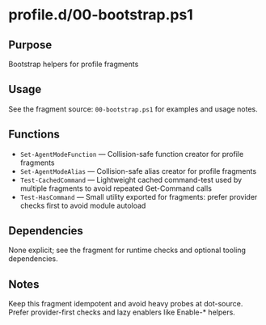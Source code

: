 profile.d/00-bootstrap.ps1
==========================

Purpose
-------
Bootstrap helpers for profile fragments

Usage
-----
See the fragment source: `00-bootstrap.ps1` for examples and usage notes.

Functions
---------
- `Set-AgentModeFunction` — Collision-safe function creator for profile fragments
- `Set-AgentModeAlias` — Collision-safe alias creator for profile fragments
- `Test-CachedCommand` — Lightweight cached command-test used by multiple fragments to avoid repeated Get-Command calls
- `Test-HasCommand` — Small utility exported for fragments: prefer provider checks first to avoid module autoload

Dependencies
------------
None explicit; see the fragment for runtime checks and optional tooling dependencies.

Notes
-----
Keep this fragment idempotent and avoid heavy probes at dot-source. Prefer provider-first checks and lazy enablers like Enable-* helpers.
